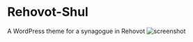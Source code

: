 # Rehovot-Shul
A WordPress theme for a synagogue in Rehovot
![screenshot]("https://raw.githubusercontent.com/DewofyourYouth/Rehovot-Shul/master/screenshot.png")
